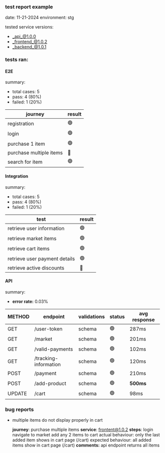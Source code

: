 ### test report example
date: 11-21-2024
environment: stg

tested service versions:
- _api_@1.0.0
- _frontend_@1.0.2
- _backend_@1.0.1

### tests ran:

#### **E2E**
summary:
- total cases: 5
- pass: 4 (80%)
- failed: 1 (20%)

| journey | result | 
|-|-| 
|registration|🟢|
|login|🟢|
|purchase 1 item|🟢|
|purchase multiple items|🔴|
|search for item|🟢|

#### Integration
summary:
- total cases: 5
- pass: 4 (80%)
- failed: 1 (20%)

| test | result|
|-|-|
|retrieve user information|🟢|
|retrieve market items|🟢|
|retrieve cart items|🟢|
|retrieve user payment details|🟢|
|retrieve active discounts|🔴| 

#### API
summary:
- **error rate:** 0.03%

| METHOD | endpoint | validations | status | avg response | 
|-|-|-|-|-|
| GET | /user-token | schema |🟢| 287ms|
| GET | /market | schema |🟢| 201ms|
| GET | /valid-payments | schema |🟢| 102ms|
| GET | /tracking-information | schema |🟢| 120ms|
| POST | /payment | schema |🟢| 210ms|
| POST | /add-product | schema |🟢| **500ms**|
| UPDATE | /cart | schema |🟢| 98ms|

### bug reports
 - multiple items do not display properly in cart

   **journey**: purchase multiple items
   **service**: frontent@1.0.2
   **steps**:
     login
     navigate to market 
     add any 2 items to cart
     actual behaviour: only the last added item shows in cart page (/cart)
     expected behaviour: all added items show in cart page (/cart)
   **comments:** api endpoint returns all items  
